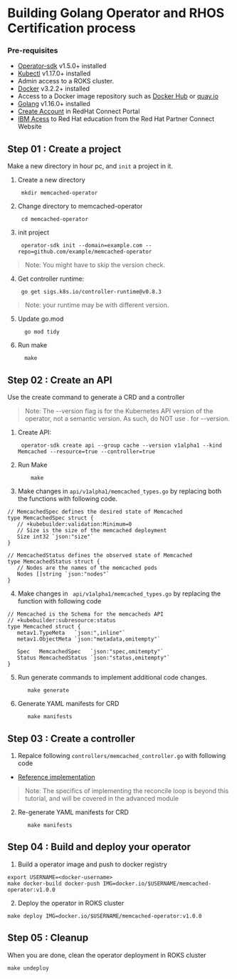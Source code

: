 # Building Golang Operator and RHOS Certification process

### Pre-requisites
- [Operator-sdk](https://sdk.operatorframework.io/docs/installation/?utm_medium=Exinfluencer&utm_source=Exinfluencer&utm_content=000026UJ&utm_term=10006555&utm_id=NA-SkillsNetwork-coursescognitiveclassai-SkillsNetworkCoursesIBMDeveloperSkillsNetworkCO0201ENSkillsNetwork23008840-2021-01-01) v1.5.0+ installed </br>
- [Kubectl](https://kubernetes.io/docs/tasks/tools/?utm_medium=Exinfluencer&utm_source=Exinfluencer&utm_content=000026UJ&utm_term=10006555&utm_id=NA-SkillsNetwork-coursescognitiveclassai-SkillsNetworkCoursesIBMDeveloperSkillsNetworkCO0201ENSkillsNetwork23008840-2021-01-01#kubectl) v1.17.0+ installed </br>
- Admin access to a ROKS cluster. 
- [Docker](https://docs.docker.com/get-docker/?utm_medium=Exinfluencer&utm_source=Exinfluencer&utm_content=000026UJ&utm_term=10006555&utm_id=NA-SkillsNetwork-coursescognitiveclassai-SkillsNetworkCoursesIBMDeveloperSkillsNetworkCO0201ENSkillsNetwork23008840-2021-01-01) v3.2.2+ installed
- Access to a Docker image repository such as [Docker Hub](https://hub.docker.com) or [quay.io](https://quay.io/) </br>
- [Golang](https://golang.org/doc/install?utm_medium=Exinfluencer&utm_source=Exinfluencer&utm_content=000026UJ&utm_term=10006555&utm_id=NA-SkillsNetwork-coursescognitiveclassai-SkillsNetworkCoursesIBMDeveloperSkillsNetworkCO0201ENSkillsNetwork23008840-2021-01-01) v1.16.0+ installed
- [Create Account](https://sso.redhat.com/auth/realms/redhat-external/login-actions/registration?client_id=https%3A%2F%2Fconnect.redhat.com%2Fsimplesaml%2Fwww%2Fmodule.php%2Fsaml%2Fsp%2Fmetadata.php%2Fdefault-sp&tab_id=-F6r3dMSGl0) in RedHat Connect Portal
- [IBM Acess](https://ibm.ent.box.com/s/gf10aqcsycmjzq20nav5gtywmoitykj3) to Red Hat education from the Red Hat Partner Connect Website

## Step 01 : Create a project
Make a new directory in hour pc, and `init` a project in it.

 1. Create a new directory
      ```console
       mkdir memcached-operator
      ```
 2. Change directory to memcached-operator
      ```console
       cd memcached-operator
      ```
3. init project 
      ```console
       operator-sdk init --domain=example.com --repo=github.com/example/memcached-operator
      ```
> Note: You might have to skip the version check.</br>
4. Get controller runtime: </br>
      ```console
       go get sigs.k8s.io/controller-runtime@v0.8.3
      ```
> Note: your runtime may be with different version.
5. Update go.mod </br>
     ```console
       go mod tidy
     ```
6. Run make </br>
     ```console
       make
     ```
## Step 02 : Create an API    
Use the create command to generate a CRD and a controller
> Note: The --version flag is for the Kubernetes API version of the operator, not a semantic version. As such, do NOT use . for --version.
1. Create API: </br>
     ```console
      operator-sdk create api --group cache --version v1alpha1 --kind Memcached --resource=true --controller=true 
     ```
2. Run Make </br>
   ```console
       make
   ```
3. Make changes in `api/v1alpha1/memcached_types.go` by replacing both the functions with following code.</br>
 ```console
// MemcachedSpec defines the desired state of Memcached
type MemcachedSpec struct {
	// +kubebuilder:validation:Minimum=0
	// Size is the size of the memcached deployment
	Size int32 `json:"size"`
}

// MemcachedStatus defines the observed state of Memcached
type MemcachedStatus struct {
	// Nodes are the names of the memcached pods
	Nodes []string `json:"nodes"`
}
 ```
4. Make changes in ` api/v1alpha1/memcached_types.go` by replacing the function with following code  </br>
 ```console
 // Memcached is the Schema for the memcacheds API
// +kubebuilder:subresource:status
type Memcached struct {
	metav1.TypeMeta   `json:",inline"`
	metav1.ObjectMeta `json:"metadata,omitempty"`

	Spec   MemcachedSpec   `json:"spec,omitempty"`
	Status MemcachedStatus `json:"status,omitempty"`
}
 ```
5. Run generate commands to implement additional code changes.
   ```console
      make generate
   ```
6. Generate YAML manifests for CRD </br>
   ```console
      make manifests
   ```
## Step 03 : Create a controller
1. Repalce following `controllers/memcached_controller.go` with following code
- [Reference implementation](https://github.com/operator-framework/operator-sdk/blob/master/testdata/go/v3/memcached-operator/controllers/memcached_controller.go)
> Note: The specifics of implementing the reconcile loop is beyond this tutorial, and will be covered in the advanced module
2. Re-generate YAML manifests for CRD </br>
   ```console
      make manifests
   ```
## Step 04 : Build and deploy your operator
1. Build a operator image and push to docker registry
```console
export USERNAME=<docker-username>
make docker-build docker-push IMG=docker.io/$USERNAME/memcached-operator:v1.0.0
```
2. Deploy the operator in ROKS cluster
```console
make deploy IMG=docker.io/$USERNAME/memcached-operator:v1.0.0
```
## Step 05 : Cleanup
When you are done, clean the operator deployment in ROKS cluster
```console
make undeploy

```
